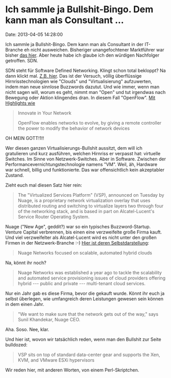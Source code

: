 Ich sammle ja Bullshit-Bingo. Dem kann man als Consultant \...
==============================================================

Date: 2013-04-05 14:28:00

Ich sammle ja Bullshit-Bingo. Dem kann man als Consultant in der
IT-Branche eh nicht ausweichen. Bisheriger unangefochtener Marktführer
war bisher [das hier](http://blog.fefe.de/?ts=bc94ea71). Aber heute habe
ich glaube ich den würdigen Nachfolger getroffen. SDN.

SDN steht für Software Defined Networking. Klingt schon total bekloppt?
Na dann klickt mal. [Z.B.
hier](http://www.theregister.co.uk/2013/04/02/sdn/). Das ist der
Versuch, völlig überflüssige Hirnrisstechnologien wie \"Clouds\" und
\"Virtualisierung\" aufzuwerten, indem man neue sinnlose Buzzwords
dazutut. Und wie immer, wenn man nicht sagen will, worum es geht, nimmt
man \"Open\" und tut irgendwas nach Bewegung oder Aktion klingendes
dran. In diesem Fall \"OpenFlow\". [Mit Highlights
wie](http://www.openflow.org/)

> Innovate in Your Network
>
> OpenFlow enables networks to evolve, by giving a remote controller the
> power to modify the behavior of network devices

OH MEIN GOTT!1!!

Wer diesen ganzen Virtualisierungs-Bullshit aussitzt, dem will ich
gratulieren und kurz ausführen, welchen Hirnriss er verpasst hat:
virtuelle Switches. Im Sinne von Netzwerk-Switches. Aber in Software.
Zwischen der Performancevernichtungstechnologie namens \"VM\". Weil, äh,
Hardware war schnell, billig und funktionierte. Das war offensichtlich
kein akzeptabler Zustand.

Zieht euch mal diesen Satz hier rein:

> The \"Virtualized Services Platform\" (VSP), announced on Tuesday by
> Nuage, is a proprietary network virtualization overlay that uses
> distributed routing and switching to virtualize layers two through
> four of the networking stack, and is based in part on
> Alcatel-Lucent\'s Service Router Operating System.

Nuage (\"New Age\", geddit?) war so ein typisches Buzzword-Startup.
Venture Capital verbrennen, bis einen eine verzweifelte große Firma
kauft. Und viel verzweifelter als Alcatel-Lucent wird es nicht unter den
großen Firmen in der Netzwerk-Branche :-) [Hier ist deren
Selbstdarstellung](http://www.networkworld.com/news/2013/010713-nuage-265581.html):

> Nuage Networks focused on scalable, automated hybrid clouds

Na, könnt ihr noch?

> Nuage Networks was established a year ago to tackle the scalability
> and automated service provisioning issues of cloud providers offering
> hybrid --- public and private --- multi-tenant cloud services.

Nur ein Jahr gab es diese Firma, bevor die gekauft wurde. Könnt ihr euch
ja selbst überlegen, wie umfangreich deren Leistungen gewesen sein
können in dem einen Jahr.

> \"We want to make sure that the network gets out of the way,\" says
> Sunil Khandekar, Nuage CEO.

Aha. Soso. Nee, klar.

Und hier ist, wovon wir tatsächlich reden, wenn man den Bullshit zur
Seite bulldozed:

> VSP sits on top of standard data-center gear and supports the Xen,
> KVM, and VMware ESXi hypervisors

Wir reden hier, mit anderen Worten, von einem Perl-Skriptchen.
